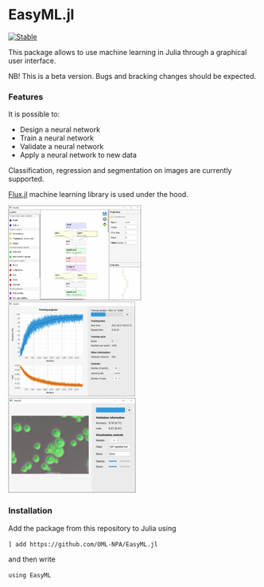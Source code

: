 # EasyML.jl
[![Stable](https://img.shields.io/badge/docs-stable-blue.svg)](https://oml-npa.github.io/EasyML.jl/stable/)

This package allows to use machine learning in Julia through a graphical user interface.

NB! This is a beta version. Bugs and bracking changes should be expected.

### Features
It is possible to:
  - Design a neural network
  - Train a neural network
  - Validate a neural network
  - Apply a neural network to new data
  
Classification, regression and segmentation on images are currently supported.

[Flux.jl](https://github.com/FluxML/Flux.jl) machine learning library is used under the hood.

<img src="https://github.com/OML-NPA/EasyML.jl/blob/dev/docs/src/assets/images/design_model.png" height="190"> <img src="https://github.com/OML-NPA/EasyML.jl/blob/dev/docs/src/assets/images/train.png" height="190"> <img src="https://github.com/OML-NPA/EasyML.jl/blob/dev/docs/src/assets/images/validate2.png" height="190">

### Installation

Add the package from this repository to Julia using 

`] add https://github.com/OML-NPA/EasyML.jl`

and then write

`using EasyML`
